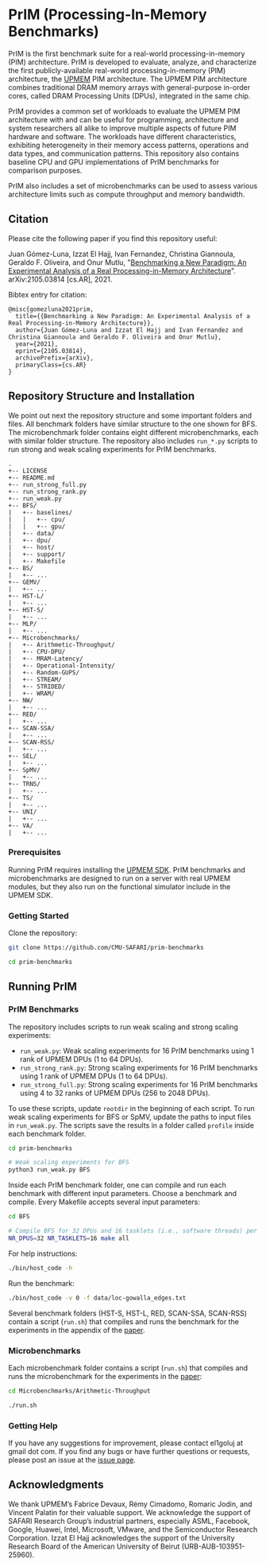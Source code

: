
# PrIM (Processing-In-Memory Benchmarks)

PrIM is the first benchmark suite for a real-world processing-in-memory (PIM) architecture. 
PrIM is developed to evaluate, analyze, and characterize the first publicly-available real-world processing-in-memory (PIM) architecture, the [UPMEM](https://www.upmem.com/) PIM architecture. 
The UPMEM PIM architecture combines traditional DRAM memory arrays with general-purpose in-order cores, called DRAM Processing Units (DPUs), integrated in the same chip.

PrIM provides a common set of workloads to evaluate the UPMEM PIM architecture with and can be useful for programming, architecture and system researchers all alike to improve multiple aspects of future PIM hardware and software. 
The workloads have different characteristics, exhibiting heterogeneity in their memory access patterns, operations and data types, and communication patterns. 
This repository also contains baseline CPU and GPU implementations of PrIM benchmarks for comparison purposes. 

PrIM also includes a set of microbenchmarks can be used to assess various architecture limits such as compute throughput and memory bandwidth.

## Citation

Please cite the following paper if you find this repository useful:

Juan Gómez-Luna, Izzat El Hajj, Ivan Fernandez, Christina Giannoula, Geraldo F. Oliveira, and Onur Mutlu, "[Benchmarking a New Paradigm: An Experimental Analysis of a Real Processing-in-Memory Architecture](https://arxiv.org/pdf/2105.03814.pdf)". arXiv:2105.03814 [cs.AR], 2021.

Bibtex entry for citation:
```
@misc{gomezluna2021prim,
  title={{Benchmarking a New Paradigm: An Experimental Analysis of a Real Processing-in-Memory Architecture}}, 
  author={Juan Gómez-Luna and Izzat El Hajj and Ivan Fernandez and Christina Giannoula and Geraldo F. Oliveira and Onur Mutlu},
  year={2021},
  eprint={2105.03814},
  archivePrefix={arXiv},
  primaryClass={cs.AR}
}
```

## Repository Structure and Installation

We point out next the repository structure and some important folders and files. 
All benchmark folders have similar structure to the one shown for BFS. 
The microbenchmark folder contains eight different microbenchmarks, each with similar folder structure. 
The repository also includes `run_*.py` scripts to run strong and weak scaling experiments for PrIM benchmarks.

```
.
+-- LICENSE
+-- README.md
+-- run_strong_full.py
+-- run_strong_rank.py
+-- run_weak.py
+-- BFS/
|   +-- baselines/
|	|	+-- cpu/
|	|	+-- gpu/
|   +-- data/
|   +-- dpu/
|   +-- host/
|   +-- support/
|   +-- Makefile
+-- BS/
|   +-- ...
+-- GEMV/
|   +-- ...
+-- HST-L/
|   +-- ...
+-- HST-S/
|   +-- ...
+-- MLP/
|   +-- ...
+-- Microbenchmarks/
|   +-- Arithmetic-Throughput/
|   +-- CPU-DPU/
|   +-- MRAM-Latency/
|   +-- Operational-Intensity/
|   +-- Random-GUPS/
|   +-- STREAM/
|   +-- STRIDED/
|   +-- WRAM/
+-- NW/
|   +-- ...
+-- RED/
|   +-- ...
+-- SCAN-SSA/
|   +-- ...
+-- SCAN-RSS/
|   +-- ...
+-- SEL/
|   +-- ...
+-- SpMV/
|   +-- ...
+-- TRNS/
|   +-- ...
+-- TS/
|   +-- ...
+-- UNI/
|   +-- ...
+-- VA/
|   +-- ...
```

### Prerequisites

Running PrIM requires installing the [UPMEM SDK](https://sdk.upmem.com). 
PrIM benchmarks and microbenchmarks are designed to run on a server with real UPMEM modules, but they also run on the functional simulator include in the UPMEM SDK.

### Getting Started

Clone the repository:
```sh
git clone https://github.com/CMU-SAFARI/prim-benchmarks

cd prim-benchmarks
```

## Running PrIM

### PrIM Benchmarks 

The repository includes scripts to run weak scaling and strong scaling experiments:
* `run_weak.py`: Weak scaling experiments for 16 PrIM benchmarks using 1 rank of UPMEM DPUs (1 to 64 DPUs).
* `run_strong_rank.py`: Strong scaling experiments for 16 PrIM benchmarks using 1 rank of UPMEM DPUs (1 to 64 DPUs).
* `run_strong_full.py`: Strong scaling experiments for 16 PrIM benchmarks using 4 to 32 ranks of UPMEM DPUs (256 to 2048 DPUs).

To use these scripts, update `rootdir` in the beginning of each script. To run weak scaling experiments for BFS or SpMV, update the paths to input files in `run_weak.py`. 
The scripts save the results in a folder called `profile` inside each benchmark folder.

```sh
cd prim-benchmarks

# Weak scaling experiments for BFS
python3 run_weak.py BFS
```

Inside each PrIM benchmark folder, one can compile and run each benchmark with different input parameters. 
Choose a benchmark and compile. Every Makefile accepts several input parameters:
```sh
cd BFS

# Compile BFS for 32 DPUs and 16 tasklets (i.e., software threads) per DPU
NR_DPUS=32 NR_TASKLETS=16 make all
```

For help instructions:
```sh
./bin/host_code -h
```

Run the benchmark:
```sh
./bin/host_code -v 0 -f data/loc-gowalla_edges.txt
```

Several benchmark folders (HST-S, HST-L, RED, SCAN-SSA, SCAN-RSS) contain a script (`run.sh`) that compiles and runs the benchmark for the experiments in the appendix of the [paper](https://arxiv.org/pdf/2105.03814.pdf).

### Microbenchmarks 

Each microbenchmark folder contains a script (`run.sh`) that compiles and runs the microbenchmark for the experiments in the [paper](https://arxiv.org/pdf/2105.03814.pdf):

```sh
cd Microbenchmarks/Arithmetic-Throughput

./run.sh
```

### Getting Help

If you have any suggestions for improvement, please contact el1goluj at gmail dot com. 
If you find any bugs or have further questions or requests, please post an issue at the [issue page](https://github.com/CMU-SAFARI/prim-benchmarks/issues).


## Acknowledgments 

We thank UPMEM’s Fabrice Devaux, Rémy Cimadomo, Romaric Jodin, and Vincent Palatin for their valuable support. We acknowledge the support of SAFARI Research Group’s industrial partners, especially ASML, Facebook, Google, Huawei, Intel, Microsoft, VMware, and the Semiconductor Research Corporation. Izzat El Hajj acknowledges the support of the University Research Board of the American University of Beirut (URB-AUB-103951-25960). 
